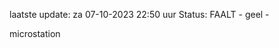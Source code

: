 laatste update: 
za 07-10-2023 22:50   uur 
Status: FAALT - geel - 
<div class="service Y">microstation</div>